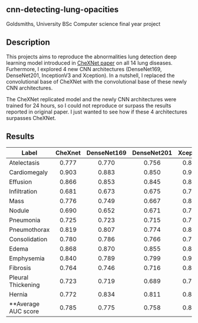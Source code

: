 ## cnn-detecting-lung-opacities

Goldsmiths, University BSc Computer science final year project

## Description

This projects aims to reproduce the abnormalities lung detection deep learning model introduced in [CheXNet paper](https://arxiv.org/pdf/1711.05225.pdf) on all 14 lung diseases. Furhermore, I explored 4 new CNN architectures (DenseNet169, DenseNet201, InceptionV3 and Xception). In a nutshell, I replaced the convolutional base of CheXNet with the convolutional base of these newly CNN architectures.

The CheXNet replicated model and the newly CNN architectures were trained for 24 hours, so I could not reproduce or surpass the results reported in original paper. I just wanted to see how if these 4 architectures surpasses CheXNet.

## Results 

| Label | CheXnet | DenseNet169 | DenseNet201 | Xception | InceptionV3 |
| ----  | :-----: | :---------: | :---------: | :------: | :---------: | 
|Atelectasis | 0.777 | 0.770    |  0.756           |0.812          | 0.795            |
|Cardiomegaly | 0.903 |0.883    |  0.850           |0.901          |0.898             |
|Effusion | 0.866     |0.853    |  0.845           | 0.880         |0.874             |
|Infiltration | 0.681 |0.673    |  0.675           | 0.705         |0.685             |
|Mass | 0.776         |0.749    | 0.667            | 0.819         |0.802             |
|Nodule | 0.690       |0.652    | 0.671            | 0.762         |0.713             |
|Pneumonia | 0.725    |0.723    | 0.715            |0.761          | 0.737            |
|Pneumothorax | 0.819 |0.807    | 0.774            |0.867          | 0.833            |
|Consolidation | 0.780|0.786    | 0.766            |0.794          | 0.786            |
|Edema | 0.868        |0.870    | 0.855            |0.867          | 0.865            |
|Emphysemia | 0.840   |0.789    | 0.799            |0.907          | 0.854            |
|Fibrosis | 0.764     |0.746    | 0.716            |0.802          |0.740             |
|Pleural Thickening | 0.723 |0.719 |0.689             |0.752          |0.745             |
|Hernia | 0.772       |0.834    |0.811             |0.852          |0.842             |
|**Average AUC score| 0.785 |0.775 |0.758 | 0.819|0.798 |
